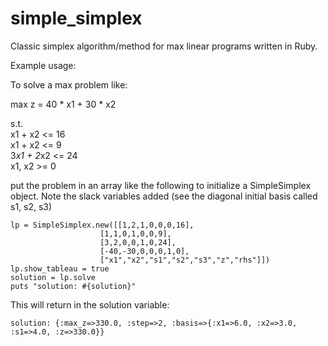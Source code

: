 # simple_simplex
Classic simplex algorithm/method for max linear programs written in Ruby.  

Example usage:

To solve a max problem like:

max z = 40 * x1 + 30 * x2

s.t. 		
x1  +  x2  <= 16  
x1  +  x2  <= 9  
3*x1 + 2*x2 <= 24  
x1, x2  >= 0  

put the problem in an array like the following to initialize a SimpleSimplex object.  Note the slack variables added (see the diagonal initial basis called s1, s2, s3)
```
lp = SimpleSimplex.new([[1,2,1,0,0,0,16],
					[1,1,0,1,0,0,9],
					[3,2,0,0,1,0,24],
					[-40,-30,0,0,0,1,0],
					["x1","x2","s1","s2","s3","z","rhs"]])
lp.show_tableau = true
solution = lp.solve
puts "solution: #{solution}"
```

This will return in the solution variable:

```
solution: {:max_z=>330.0, :step=>2, :basis=>{:x1=>6.0, :x2=>3.0, :s1=>4.0, :z=>330.0}}
```

